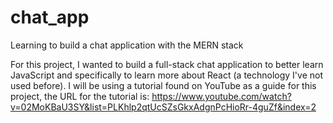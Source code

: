 # chat_app
Learning to build a chat application with the MERN stack

For this project, I wanted to build a full-stack chat application to better learn JavaScript and specifically to learn more about React (a technology I've not used before). I will be using a tutorial found on YouTube as a guide for this project, the URL for the tutorial is:  https://www.youtube.com/watch?v=02MoKBaU3SY&list=PLKhlp2qtUcSZsGkxAdgnPcHioRr-4guZf&index=2

